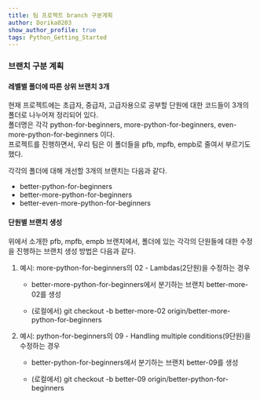 ```yaml
---
title: 팀 프로젝트 branch 구분계획
author: Dorika0203  
show_author_profile: true
tags: Python_Getting_Started
---
```


### 브랜치 구분 계획

#### 레벨별 폴더에 따른 상위 브랜치 3개


현재 프로젝트에는 초급자, 중급자, 고급자용으로 공부할 단원에 대한 코드들이 3개의 폴더로 나누어져 정리되어 있다.<br/>폴더명은 각각 python-for-beginners, more-python-for-beginners, even-more-python-for-beginners 이다.<br/>프로젝트를 진행하면서, 우리 팀은 이 폴더들을 pfb, mpfb, empb로 줄여서 부르기도 했다.

각각의 폴더에 대해 개선할 3개의 브랜치는 다음과 같다.

- better-python-for-beginners
- better-more-python-for-beginners
- better-even-more-python-for-beginners

#### 단원별 브랜치 생성

위에서 소개한 pfb, mpfb, empb 브랜치에서, 폴더에 있는 각각의 단원들에 대한 수정을 진행하는 브랜치 생성 방법은 다음과 같다.

1. 예시: more-python-for-beginners의 02 - Lambdas(2단원)을 수정하는 경우

    + better-more-python-for-beginners에서 분기하는 브랜치 better-more-02를 생성
    
    + (로컬에서) git checkout -b better-more-02 origin/better-more-python-for-beginners
    
    
    
2. 예시: python-for-beginners의 09 - Handling multiple conditions(9단원)을 수정하는 경우

    + better-python-for-beginners에서 분기하는 브랜치 better-09를 생성
    
    + (로컬에서) git checkout -b better-09 origin/better-python-for-beginners
  
